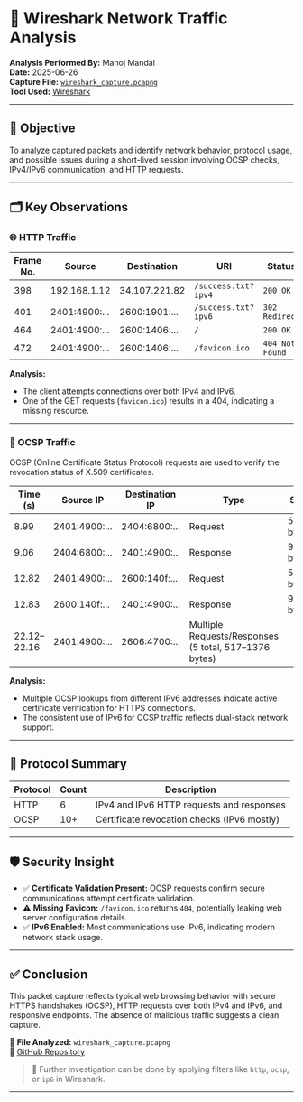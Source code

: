 # 🧪 Wireshark Network Traffic Analysis

**Analysis Performed By:** Manoj Mandal  
**Date:** 2025-06-26  
**Capture File:** [`wireshark_capture.pcapng`](./wireshark_capture.pcapng)  
**Tool Used:** [Wireshark](https://www.wireshark.org/)  

---

## 🎯 Objective

To analyze captured packets and identify network behavior, protocol usage, and possible issues during a short-lived session involving OCSP checks, IPv4/IPv6 communication, and HTTP requests.

---

## 🗂️ Key Observations

### 🌐 HTTP Traffic
| Frame No. | Source                  | Destination             | URI                         | Status        |
|-----------|-------------------------|--------------------------|------------------------------|----------------|
| 398       | 192.168.1.12            | 34.107.221.82            | `/success.txt?ipv4`         | `200 OK`       |
| 401       | 2401:4900:...           | 2600:1901:...            | `/success.txt?ipv6`         | `302 Redirect` |
| 464       | 2401:4900:...           | 2600:1406:...            | `/`                          | `200 OK`       |
| 472       | 2401:4900:...           | 2600:1406:...            | `/favicon.ico`              | `404 Not Found`|

**Analysis:**  
- The client attempts connections over both IPv4 and IPv6.
- One of the GET requests (`favicon.ico`) results in a 404, indicating a missing resource.

---

### 🔐 OCSP Traffic
OCSP (Online Certificate Status Protocol) requests are used to verify the revocation status of X.509 certificates.

| Time (s)  | Source IP                  | Destination IP                     | Type     | Size     |
|-----------|----------------------------|------------------------------------|----------|----------|
| 8.99      | 2401:4900:...              | 2404:6800:...                      | Request  | 513 bytes|
| 9.06      | 2404:6800:...              | 2401:4900:...                      | Response | 996 bytes|
| 12.82     | 2401:4900:...              | 2600:140f:...                      | Request  | 517 bytes|
| 12.83     | 2600:140f:...              | 2401:4900:...                      | Response | 976 bytes|
| 22.12–22.16| 2401:4900:...             | 2606:4700:...                      | Multiple Requests/Responses (5 total, 517–1376 bytes)|

**Analysis:**  
- Multiple OCSP lookups from different IPv6 addresses indicate active certificate verification for HTTPS connections.
- The consistent use of IPv6 for OCSP traffic reflects dual-stack network support.

---

## 📶 Protocol Summary

| Protocol | Count | Description                                     |
|----------|-------|-------------------------------------------------|
| HTTP     | 6     | IPv4 and IPv6 HTTP requests and responses       |
| OCSP     | 10+   | Certificate revocation checks (IPv6 mostly)     |

---

## 🛡️ Security Insight

- ✅ **Certificate Validation Present:** OCSP requests confirm secure communications attempt certificate validation.
- ⚠️ **Missing Favicon:** `/favicon.ico` returns `404`, potentially leaking web server configuration details.
- ✅ **IPv6 Enabled:** Most communications use IPv6, indicating modern network stack usage.

---

## ✅ Conclusion

This packet capture reflects typical web browsing behavior with secure HTTPS handshakes (OCSP), HTTP requests over both IPv4 and IPv6, and responsive endpoints. The absence of malicious traffic suggests a clean capture.

📁 **File Analyzed:** `wireshark_capture.pcapng`  
🔗 [GitHub Repository](https://github.com/ManojMandal01/Capture_Network_Traffic_with_Wireshark)

> 🚀 Further investigation can be done by applying filters like `http`, `ocsp`, or `ip6` in Wireshark.

---
